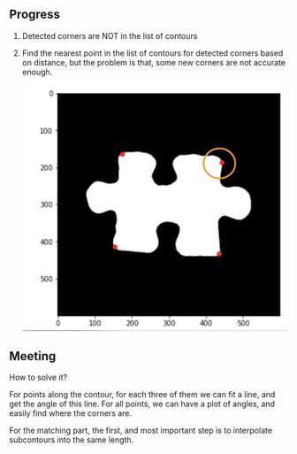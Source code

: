 ## Progress

1. Detected corners are NOT in the list of contours

2. Find the nearest point in the list of contours for detected corners based on distance, but the problem is that, some new corners are not accurate enough.

   ![Screen Shot 2022-06-17 at 08.20.56](https://github.com/jason5306/SRS-Jigsaw-Puzzle-Solver/blob/main/Meetings/2022:6:17/Screen%20Shot%202022-06-17%20at%2008.20.56.png)

## Meeting

How to solve it?

For points along the contour, for each three of them we can fit a line, and get the angle of this line. For all points, we can have a plot of angles, and easily find where the corners are.

For the matching part, the first, and most important step is to interpolate subcontours into the same length.

